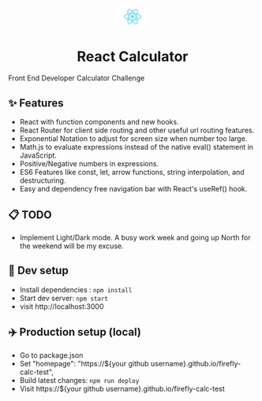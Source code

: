 <p align="center">
  <a href="https://spdevuk.com">
    <img alt="wave" src="./src/logo.svg" width="60" />
  </a>
</p>
<h1 align="center">
  React Calculator
</h1>

Front End Developer Calculator Challenge

## ✨ Features

- React with function components and new hooks.
- React Router for client side routing and other useful url routing features.
- Exponential Notation to adjust for screen size when number too large.
- Math.js to evaluate expressions instead of the native eval() statement in JavaScript.
- Positive/Negative numbers in expressions.
- ES6 Features like const, let, arrow functions, string interpolation, and destructuring. 
- Easy and dependency free navigation bar with React's useRef() hook.

## 📋 TODO

- Implement Light/Dark mode. A busy work week and going up North for the weekend will be my excuse.

## 🚀 Dev setup

- Install dependencies : `npm install`
- Start dev server: `npm start`
- visit http://localhost:3000

## ✈️ Production setup (local)
- Go to package.json
- Set "homepage": "https://${your github username}.github.io/firefly-calc-test",
- Build latest changes: `npm run deploy`
- Visit https://${your github username}.github.io/firefly-calc-test
